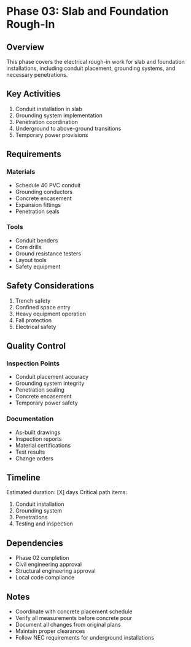 # Phase 03: Slab and Foundation Rough-In

## Overview

This phase covers the electrical rough-in work for slab and foundation installations, including conduit placement, grounding systems, and necessary penetrations.

## Key Activities

1. Conduit installation in slab
2. Grounding system implementation
3. Penetration coordination
4. Underground to above-ground transitions
5. Temporary power provisions

## Requirements

### Materials
- Schedule 40 PVC conduit
- Grounding conductors
- Concrete encasement
- Expansion fittings
- Penetration seals

### Tools
- Conduit benders
- Core drills
- Ground resistance testers
- Layout tools
- Safety equipment

## Safety Considerations

1. Trench safety
2. Confined space entry
3. Heavy equipment operation
4. Fall protection
5. Electrical safety

## Quality Control

### Inspection Points
- Conduit placement accuracy
- Grounding system integrity
- Penetration sealing
- Concrete encasement
- Temporary power safety

### Documentation
- As-built drawings
- Inspection reports
- Material certifications
- Test results
- Change orders

## Timeline

Estimated duration: [X] days
Critical path items:
1. Conduit installation
2. Grounding system
3. Penetrations
4. Testing and inspection

## Dependencies

- Phase 02 completion
- Civil engineering approval
- Structural engineering approval
- Local code compliance

## Notes

- Coordinate with concrete placement schedule
- Verify all measurements before concrete pour
- Document all changes from original plans
- Maintain proper clearances
- Follow NEC requirements for underground installations 